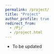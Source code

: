 ```yaml
---
permalink: /project/
title: "Project"
author_profile: true
redirect_from: 
  - /Pj/
  - /project.html
---
```


* To be updated  
